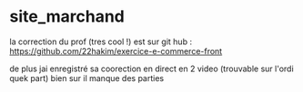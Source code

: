 # site_marchand


la correction du prof (tres cool !) est sur git hub : 
https://github.com/22hakim/exercice-e-commerce-front

de plus jai enregistré sa coorection en direct en 2 video (trouvable sur l'ordi quek part) bien sur il manque des parties
